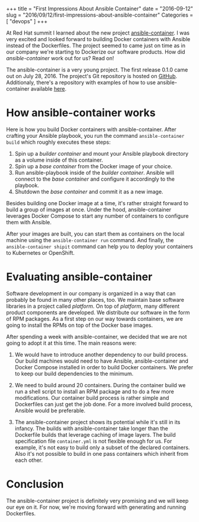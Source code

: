+++
title = "First Impressions About Ansible Container"
date = "2016-09-12"
slug = "2016/09/12/first-impressions-about-ansible-container"
Categories = [ "devops" ]
+++

At Red Hat summit I learned about the new project [ansible-container](https://www.ansible.com/ansible-container). I was very excited and looked forward to building Docker containers with Ansible instead of the Dockerfiles. The project seemed to came just on time as in our company we're starting to Dockerize our software products. How did *ansible-container* work out for us? Read on!

<!--more-->

The ansible-container is a very young project. The first release 0.1.0 came out on July 28, 2016. The project's Git repository is hosted on [GitHub](https://github.com/ansible/ansible-container). Additionaly, there's a repository with examples of how to use ansible-container available [here](https://github.com/ansible/ansible-container-examples).

# How ansible-container works

Here is how you build Docker containers with ansible-container. After crafting your Ansible playbook, you run the command `ansible-container build` which roughly executes these steps:

1. Spin up a *builder container* and mount your Ansible playbook directory as a volume inside of this container.
2. Spin up a *base container* from the Docker image of your choice.
3. Run ansible-playbook inside of the *builder container*. Ansible will connect to the *base container* and configure it accordingly to the playbook.
4. Shutdown the *base container* and commit it as a new image.

Besides building one Docker image at a time, it's rather straight forward to build a group of images at once. Under the hood, ansible-container leverages Docker Compose to start any number of containers to configure them with Ansible.

After your images are built, you can start them as containers on the local machine using the `ansible-container run` command. And finally, the `ansible-container shipit` command can help you to deploy your containers to Kubernetes or OpenShift.

# Evaluating ansible-container

Software development in our company is organized in a way that can probably be found in many other places, too. We maintain base software libraries in a project called *platform*. On top of *platform*, many different product components are developed. We distribute our software in the form of RPM packages. As a first step on our way towards containers, we are going to install the RPMs on top of the Docker base images.

After spending a week with ansible-container, we decided that we are not going to adopt it at this time. The main reasons were:

1. We would have to introduce another dependency to our build process. Our build machines would need to have Ansible, ansible-container and Docker Compose installed in order to build Docker containers. We prefer to keep our build dependencies to the minimum.

2. We need to build around 20 containers. During the container build we run a shell script to install an RPM package and to do a few more modifications. Our container build process is rather simple and Dockerfiles can just get the job done. For a more involved build process, Ansible would be preferable.

3. The ansible-container project shows its potential while it's still in its infancy. The builds with ansible-container take longer than the Dockerfile builds that leverage caching of image layers. The build specification file `container.yml` is not flexible enough for us. For example, it's not easy to build only a subset of the declared containers. Also it's not possible to build in one pass containers which inherit from each other.

# Conclusion

The ansible-container project is definitely very promising and we will keep our eye on it. For now, we're moving forward with generating and running Dockerfiles.
